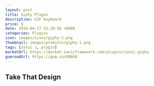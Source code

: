 ```yaml
---
layout: post
title: Giphy Plugin
description: GIF keyboard
price: 6
date: 2016-04-17 23:20:58 +0800
categories: Plugins
icon: images/icons/giphy-1.png
thumbnail: images/products/giphy-1.png
tags: [ionic 1, plugin]
marketUrl: https://market.ionicframework.com/plugins/ionic-giphy
gumroadUrl: https://gum.co/KNbEN
---
```


## Take That Design
